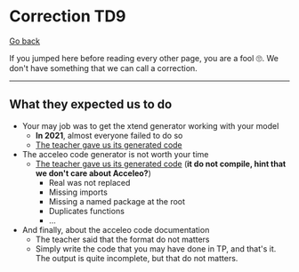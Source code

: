 # Correction TD9

[Go back](../index.md#td9---code-generation)

If you jumped here before reading every other page, you are a fool 🙄. We don't have something that we can call a correction. 

<hr class="sr">

## What they expected us to do

* Your may job was to get the xtend generator working with your model
  * **In 2021**, almost everyone failed to do so
  * [The teacher gave us its generated code](https://raw.githubusercontent.com/memorize-code/memorize-references/main/special/igl/GeneratedCodefromDesigner.zip)
* The acceleo code generator is not worth your time
  * [The teacher gave us its generated code](https://raw.githubusercontent.com/memorize-code/memorize-references/main/special/igl/GeneratedCodefromAcceleo.zip) (**it do not compile, hint that we don't care about Acceleo?**)
    * Real was not replaced
    * Missing imports
    * Missing a named package at the root
    * Duplicates functions
    * ...
* And finally, about the acceleo code documentation
  * The teacher said that the format do not matters
  * Simply write the code that you may have done in TP, and that's it. The output is quite incomplete, but that do not matters.